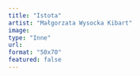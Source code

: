 ```yaml
---
title: "Istota"
artist: "Małgorzata Wysocka Kibart"
image:
type: "Inne"
url:
format: "50x70"
featured: false
---
```

